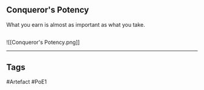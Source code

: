 ## Conqueror's Potency
What you earn is almost as important as what you take.
##
![[Conqueror's Potency.png]]

---
## Tags
#Artefact
#PoE1